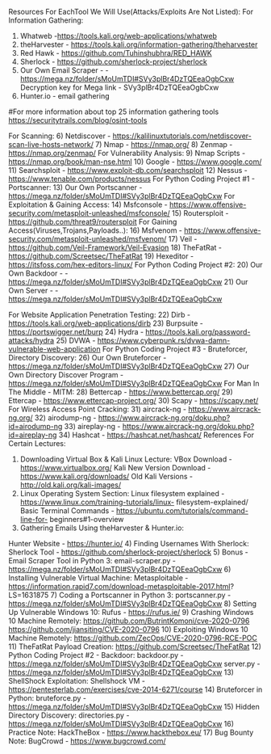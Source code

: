 Resources For EachTool We Will Use(Attacks/Exploits Are Not Listed):
For Information Gathering:
1) Whatweb -https://tools.kali.org/web-applications/whatweb
2) theHarvester - https://tools.kali.org/information-gathering/theharvester
3) Red Hawk - https://github.com/Tuhinshubhra/RED_HAWK
4) Sherlock - https://github.com/sherlock-project/sherlock
5) Our Own Email Scraper - - https://mega.nz/folder/sMoUmTDI#SVy3plBr4DzTQEeaOgbCxw Decryption key for Mega link - SVy3plBr4DzTQEeaOgbCxw
6) Hunter.io - email gathering

#For more information about top 25 information gathering tools
https://securitytrails.com/blog/osint-tools

For Scanning:
6) Netdiscover - https://kalilinuxtutorials.com/netdiscover-scan-live-hosts-network/ 7) Nmap - https://nmap.org/
8) Zenmap - https://nmap.org/zenmap/
For Vulnerability Analysis:
9) Nmap Scripts - https://nmap.org/book/man-nse.html 10) Google - https://www.google.com/
11) Searchsploit - https://www.exploit-db.com/searchsploit 12) Nessus - https://www.tenable.com/products/nessus
For Python Coding Project #1 - Portscanner:
13) Our Own Portscanner - https://mega.nz/folder/sMoUmTDI#SVy3plBr4DzTQEeaOgbCxw For Exploitation & Gaining Access:
14) Msfconsole - https://www.offensive-security.com/metasploit-unleashed/msfconsole/ 15) Routersploit - https://github.com/threat9/routersploit
For Gaining Access(Viruses,Trojans,Payloads..):
16) Msfvenom - https://www.offensive-security.com/metasploit-unleashed/msfvenom/ 17) Veil - https://github.com/Veil-Framework/Veil-Evasion
18) TheFatRat - https://github.com/Screetsec/TheFatRat
19) Hexeditor - https://itsfoss.com/hex-editors-linux/
For Python Coding Project #2:
20) Our Own Backdoor - - https://mega.nz/folder/sMoUmTDI#SVy3plBr4DzTQEeaOgbCxw 21) Our Own Server - - https://mega.nz/folder/sMoUmTDI#SVy3plBr4DzTQEeaOgbCxw
                              
 For Website Application Penetration Testing:
22) Dirb - https://tools.kali.org/web-applications/dirb
23) Burpsuite - https://portswigger.net/burp
24) Hydra - https://tools.kali.org/password-attacks/hydra
25) DVWA - https://www.cyberpunk.rs/dvwa-damn-vulnerable-web-application
For Python Coding Project #3 - Bruteforcer, Directory Discovery:
26) Our Own Bruteforcer - https://mega.nz/folder/sMoUmTDI#SVy3plBr4DzTQEeaOgbCxw
27) Our Own Directory Discover Program - https://mega.nz/folder/sMoUmTDI#SVy3plBr4DzTQEeaOgbCxw
For Man In The Middle - MITM:
28) Bettercap - https://www.bettercap.org/
29) Ettercap - https://www.ettercap-project.org/ 30) Scapy - https://scapy.net/
For Wireless Access Point Cracking:
31) aircrack-ng - https://www.aircrack-ng.org/
32) airodump-ng - https://www.aircrack-ng.org/doku.php?id=airodump-ng 33) aireplay-ng - https://www.aircrack-ng.org/doku.php?id=aireplay-ng 34) Hashcat - https://hashcat.net/hashcat/
           References For Certain Lectures:
1) Downloading Virtual Box & Kali Linux Lecture:
VBox Download - https://www.virtualbox.org/
Kali New Version Download - https://www.kali.org/downloads/ Old Kali Versions - http://old.kali.org/kali-images/
2) Linux Operating System Section:
Linux filesystem explained - https://www.linux.com/training-tutorials/linux- filesystem-explained/
Basic Terminal Commands - https://ubuntu.com/tutorials/command-line-for- beginners#1-overview
3) Gathering Emails Using theHarvester & Hunter.io:
        
 Hunter Website - https://hunter.io/ 4) Finding Usernames With Sherlock:
Sherlock Tool - https://github.com/sherlock-project/sherlock 5) Bonus - Email Scraper Tool in Python 3:
email-scraper.py - https://mega.nz/folder/sMoUmTDI#SVy3plBr4DzTQEeaOgbCxw
6) Installing Vulnerable Virtual Machine:
Metasploitable - https://information.rapid7.com/download-metasploitable-2017.html? LS=1631875
7) Coding a Portscanner in Python 3:
portscanner.py - https://mega.nz/folder/sMoUmTDI#SVy3plBr4DzTQEeaOgbCxw 8) Setting Up Vulnerable Windows 10:
Rufus - https://rufus.ie/
9) Crashing Windows 10 Machine Remotely:
https://github.com/ButrintKomoni/cve-2020-0796 https://github.com/jiansiting/CVE-2020-0796
10) Exploiting Windows 10 Machine Remotely:
https://github.com/ZecOps/CVE-2020-0796-RCE-POC
11) TheFatRat Payload Creation:
https://github.com/Screetsec/TheFatRat
12) Python Coding Project #2 - Backdoor:
backdoor.py - https://mega.nz/folder/sMoUmTDI#SVy3plBr4DzTQEeaOgbCxw server.py - https://mega.nz/folder/sMoUmTDI#SVy3plBr4DzTQEeaOgbCxw
13) ShellShock Exploitation:
Shellshock VM - https://pentesterlab.com/exercises/cve-2014-6271/course 14) Bruteforcer in Python:
bruteforce.py - https://mega.nz/folder/sMoUmTDI#SVy3plBr4DzTQEeaOgbCxw 15) Hidden Directory Discovery:
directories.py - https://mega.nz/folder/sMoUmTDI#SVy3plBr4DzTQEeaOgbCxw 16) Practice Note:
HackTheBox - https://www.hackthebox.eu/
17) Bug Bounty Note:
BugCrowd - https://www.bugcrowd.com/
                  
